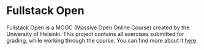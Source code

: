 # Fullstack Open
Fullstack Open is a MOOC (Massive Open Online Course) created by the University of Helsinki. This project contains all exercises submitted for grading, while working through the course. You can find more about it [here](https://fullstackopen.com/en/).
